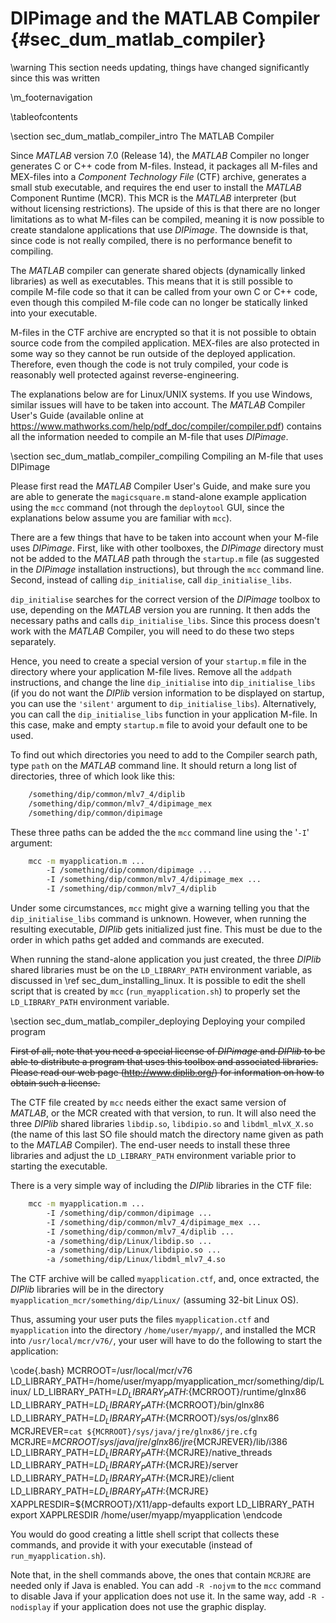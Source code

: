 # DIPimage and the MATLAB Compiler {#sec_dum_matlab_compiler}

[//]: # (DIPlib 3.0)

[//]: # ([c]2017-2019, Cris Luengo.)
[//]: # (Based on original DIPimage usre manual: [c]1999-2014, Delft University of Technology.)

[//]: # (Licensed under the Apache License, Version 2.0 [the "License"];)
[//]: # (you may not use this file except in compliance with the License.)
[//]: # (You may obtain a copy of the License at)
[//]: # ()
[//]: # (   http://www.apache.org/licenses/LICENSE-2.0)
[//]: # ()
[//]: # (Unless required by applicable law or agreed to in writing, software)
[//]: # (distributed under the License is distributed on an "AS IS" BASIS,)
[//]: # (WITHOUT WARRANTIES OR CONDITIONS OF ANY KIND, either express or implied.)
[//]: # (See the License for the specific language governing permissions and)
[//]: # (limitations under the License.)

\warning This section needs updating, things have changed significantly since this was written

\m_footernavigation

\tableofcontents

\section sec_dum_matlab_compiler_intro The MATLAB Compiler

Since *MATLAB* version 7.0 (Release 14), the *MATLAB* Compiler no longer
generates C or C++ code from M-files. Instead, it packages all M-files
and MEX-files into a *Component Technology File* (CTF) archive,
generates a small stub executable, and requires the end user to install
the *MATLAB* Component Runtime (MCR). This MCR is the *MATLAB* interpreter
(but without licensing restrictions). The upside of this is that there
are no longer limitations as to what M-files can be compiled, meaning it
is now possible to create standalone applications that use *DIPimage*. The
downside is that, since code is not really compiled, there is no
performance benefit to compiling.

The *MATLAB* compiler can generate shared objects (dynamically linked
libraries) as well as executables. This means that it is still possible
to compile M-file code so that it can be called from your own C or C++
code, even though this compiled M-file code can no longer be statically
linked into your executable.

M-files in the CTF archive are encrypted so that it is not possible to
obtain source code from the compiled application. MEX-files are also
protected in some way so they cannot be run outside of the deployed
application. Therefore, even though the code is not truly compiled, your
code is reasonably well protected against reverse-engineering.

The explanations below are for Linux/UNIX systems. If you use Windows,
similar issues will have to be taken into account. The *MATLAB* Compiler
User's Guide (available online at
<https://www.mathworks.com/help/pdf_doc/compiler/compiler.pdf>)
contains all the information needed to compile an M-file that uses
*DIPimage*.

\section sec_dum_matlab_compiler_compiling Compiling an M-file that uses DIPimage

Please first read the *MATLAB* Compiler User's Guide, and make sure you
are able to generate the `magicsquare.m` stand-alone example application
using the `mcc` command (not through the `deploytool` GUI, since the
explanations below assume you are familiar with `mcc`).

There are a few things that have to be taken into account when your
M-file uses *DIPimage*. First, like with other toolboxes, the *DIPimage*
directory must not be added to the *MATLAB* path through the `startup.m`
file (as suggested in the *DIPimage* installation instructions), but
through the `mcc` command line. Second, instead of calling
`dip_initialise`, call `dip_initialise_libs`.

`dip_initialise` searches for the correct version of the *DIPimage*
toolbox to use, depending on the *MATLAB* version you are running. It then
adds the necessary paths and calls `dip_initialise_libs`. Since this
process doesn't work with the *MATLAB* Compiler, you will need to do these
two steps separately.

Hence, you need to create a special version of your `startup.m` file in
the directory where your application M-file lives. Remove all the
`addpath` instructions, and change the line `dip_initialise` into
`dip_initialise_libs` (if you do not want the *DIPlib* version information
to be displayed on startup, you can use the `'silent'` argument to
`dip_initialise_libs`). Alternatively, you can call the
`dip_initialise_libs` function in your application M-file. In this case,
make and empty `startup.m` file to avoid your default one to be used.

To find out which directories you need to add to the Compiler search
path, type `path` on the *MATLAB* command line. It should return a long
list of directories, three of which look like this:

```bash
    /something/dip/common/mlv7_4/diplib
    /something/dip/common/mlv7_4/dipimage_mex
    /something/dip/common/dipimage
```

These three paths can be added the the `mcc` command line using the
'`-I`' argument:

```bash
    mcc -m myapplication.m ...
        -I /something/dip/common/dipimage ...
        -I /something/dip/common/mlv7_4/dipimage_mex ...
        -I /something/dip/common/mlv7_4/diplib
```

Under some circumstances, `mcc` might give a warning telling you that
the `dip_initialise_libs` command is unknown. However, when running the
resulting executable, *DIPlib* gets initialized just fine. This must be
due to the order in which paths get added and commands are executed.

When running the stand-alone application you just created, the three
*DIPlib* shared libraries must be on the `LD_LIBRARY_PATH` environment
variable, as discussed in \ref sec_dum_installing_linux. It is possible to
edit the shell script that is created by `mcc` (`run_myapplication.sh`)
to properly set the `LD_LIBRARY_PATH` environment variable.

\section sec_dum_matlab_compiler_deploying Deploying your compiled program

~~First of all, note that you need a special license of *DIPimage* and
*DIPlib* to be able to distribute a program that uses this toolbox and
associated libraries. Please read our web page
(<http://www.diplib.org/>) for information on how to obtain such a
license.~~

The CTF file created by `mcc` needs either the exact same version of
*MATLAB*, or the MCR created with that version, to run. It will also need
the three *DIPlib* shared libraries `libdip.so`, `libdipio.so` and
`libdml_mlvX_X.so` (the name of this last SO file should match the
directory name given as path to the *MATLAB* Compiler). The end-user needs
to install these three libraries and adjust the `LD_LIBRARY_PATH`
environment variable prior to starting the executable.

There is a very simple way of including the *DIPlib* libraries in the CTF
file:

```bash
    mcc -m myapplication.m ...
        -I /something/dip/common/dipimage ...
        -I /something/dip/common/mlv7_4/dipimage_mex ...
        -I /something/dip/common/mlv7_4/diplib ...
        -a /something/dip/Linux/libdip.so ...
        -a /something/dip/Linux/libdipio.so ...
        -a /something/dip/Linux/libdml_mlv7_4.so
```

The CTF archive will be called `myapplication.ctf`, and, once extracted,
the *DIPlib* libraries will be in the directory
`myapplication_mcr/something/dip/Linux/` (assuming 32-bit Linux OS).

Thus, assuming your user puts the files `myapplication.ctf` and
`myapplication` into the directory `/home/user/myapp/`, and installed
the MCR into `/usr/local/mcr/v76/`, your user will have to do the
following to start the application:

\code{.bash}
    MCRROOT=/usr/local/mcr/v76
    LD_LIBRARY_PATH=/home/user/myapp/myapplication_mcr/something/dip/Linux/
    LD_LIBRARY_PATH=${LD_LIBRARY_PATH}:${MCRROOT}/runtime/glnx86
    LD_LIBRARY_PATH=${LD_LIBRARY_PATH}:${MCRROOT}/bin/glnx86
    LD_LIBRARY_PATH=${LD_LIBRARY_PATH}:${MCRROOT}/sys/os/glnx86
    MCRJREVER=`cat ${MCRROOT}/sys/java/jre/glnx86/jre.cfg`
    MCRJRE=${MCRROOT}/sys/java/jre/glnx86/jre${MCRJREVER}/lib/i386
    LD_LIBRARY_PATH=${LD_LIBRARY_PATH}:${MCRJRE}/native_threads
    LD_LIBRARY_PATH=${LD_LIBRARY_PATH}:${MCRJRE}/server
    LD_LIBRARY_PATH=${LD_LIBRARY_PATH}:${MCRJRE}/client
    LD_LIBRARY_PATH=${LD_LIBRARY_PATH}:${MCRJRE}
    XAPPLRESDIR=${MCRROOT}/X11/app-defaults
    export LD_LIBRARY_PATH
    export XAPPLRESDIR /home/user/myapp/myapplication <arguments>
\endcode

You would do good creating a little shell script that collects these
commands, and provide it with your executable (instead of
`run_myapplication.sh`).

Note that, in the shell commands above, the ones that contain `MCRJRE`
are needed only if Java is enabled. You can add `-R -nojvm` to the `mcc`
command to disable Java if your application does not use it. In the same
way, add `-R -nodisplay` if your application does not use the graphic
display.

